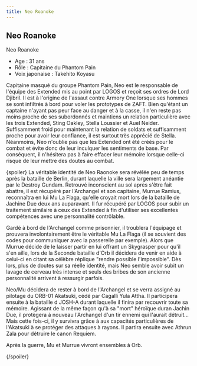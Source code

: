 ```yaml
---
title: Neo Roanoke
---
```


Neo Roanoke
-----------

Neo Roanoke


- Age : 31 ans  
- Rôle : Capitaine du Phantom Pain   
- Voix japonaise : Takehito Koyasu


Capitaine masqué du groupe Phantom Pain, Neo est le responsable de l'équipe des Extended mis au point par LOGOS et reçoit ses ordres de Lord Djibril. Il est à l'origine de l'assaut contre Armory One lorsque ses hommes se sont infiltrés à bord pour voler les prototypes de ZAFT. Bien qu'étant un captaine n'ayant pas peur face au danger et à la casse, il n'en reste pas moins proche de ses subordonnés et maintiens un relation particulière avec les trois Extended, Sting Oakley, Stella Loussier et Auel Neider. Suffisamment froid pour maintenant la relation de soldats et suffisamment proche pour avoir leur confiance, il est surtout très apprécié de Stella. Néanmoins, Neo n'oublie pas que les Extended ont été créés pour le combat et évite donc de leur inculquer les sentiments de base. Par conséquent, il n'hésitera pas à faire effacer leur mémoire lorsque celle-ci risque de leur mettre des doutes au combat.


{spoiler}
La véritable identité de Neo Raonoke sera révélée peu de temps après la bataille de Berlin, durant laquelle la ville sera largement anéantie par le Destroy Gundam. Retrouvé inconscient au sol après s'être fait abattre, il est récupéré par l'Archangel et son capitaine, Murrue Ramius, reconnaîtra en lui Mu La Flaga, qu'elle croyait mort lors de la bataille de Jachine Due deux ans auparavant. Il fur récupéré par LOGOS pour subir un traitement similaire à ceux des Extended à fin d'utiliser ses excellentes compétences avec une personnalité contrôlable.


Gardé à bord de l'Archangel comme prisonnier, il troublera l'équipage et prouvera involontairement être le véritable Mu La Flaga (il se souvient des codes pour communiquer avec la passerelle par exemple). Alors que Murrue décide de le laisser partir en lui offrant un Skygrasper pour qu'il s'en aille, lors de la Seconde bataille d'Orb il décidera de venir en aide à celui-ci en citant sa célèbre réplique "rendre possible l'impossible". Dès lors, plus de doutes sur sa réelle identité, mais Neo semble avoir subit un lavage de cerveau très intense et seuls des bribes de son ancienne personnalité arrivent à ressurgir parfois.


Neo/Mu décidera de rester à bord de l'Archangel et se verra assigné au pilotage du ORB-01 Akatsuki, cédé par Cagalli Yula Attha. Il participera ensuite à la bataille d JOSH-A durant laquelle il finira par recouvrir toute sa mémoire. Agissant de la même façon qu'à sa "mort" héroïque duran Jachin Due, il protègera à nouveau l'Archangel d'un tir ennemi qui l'aurait détruit... Mais cette fois-ci, il y survivra grâce à aux capacités particulières de l'Akatsuki à se protéger des attaques à rayons. Il partira ensuite avec Athrun Zala pour détruire le canon Requiem.


Après la guerre, Mu et Murrue vivront ensembles à Orb.


{/spoiler}